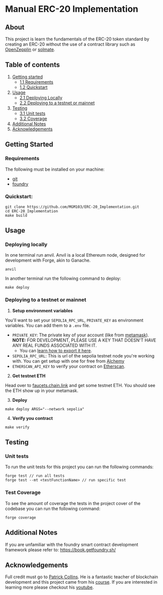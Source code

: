 # Manual ERC-20 Implementation

## About

This project is learn the fundamentals of the ERC-20 token standard by creating an ERC-20 without the use of a contract library such as [OpenZepplin](https://github.com/OpenZeppelin/openzeppelin-contracts/blob/master/contracts/token/ERC20/ERC20.sol) or [solmate](https://github.com/transmissions11/solmate/blob/main/src/tokens/ERC20.sol).

## Table of contents

1. [Getting started](#getting-started)
   - [1.1 Requirements](#requirements)
   - [1.2 Quickstart](#quickstart)
2. [Usage](#usage)
   - [2.1 Deploying Locally](#deploying-locally)
   - [2.2 Deploying to a testnet or mainnet](#deploying-to-a-testnet-or-mainnet)
3. [Testing](#testing)
   - [3.1 Unit tests](#unit-tests)
   - [3.2 Coverage](#test-coverage)
4. [Additional Notes](#additional-notes)
5. [Acknowledgements](#acknowledgements)

## Getting Started

### Requirements

The following must be installed on your machine:

- [git](https://git-scm.com/book/en/v2/Getting-Started-Installing-Git/)
- [foundry](https://book.getfoundry.sh/getting-started/installation)

### Quickstart:

```
git clone https://github.com/MGM103/ERC-20_Implementation.git
cd ERC-20_Implementation
make build
```

## Usage

### Deploying locally

In one terminal run anvil. Anvil is a local Ethereum node, designed for development with Forge, akin to Ganache.

```
anvil
```

In another terminal run the following command to deploy:

```
make deploy
```

### Deploying to a testnet or mainnet

1. **Setup environment variables**

You'll want to set your `SEPOLIA_RPC_URL`, `PRIVATE_KEY` as environment variables. You can add them to a `.env` file.

- `PRIVATE_KEY`: The private key of your account (like from [metamask](https://metamask.io/)). **NOTE:** FOR DEVELOPMENT, PLEASE USE A KEY THAT DOESN'T HAVE ANY REAL FUNDS ASSOCIATED WITH IT.
  - You can [learn how to export it here](https://metamask.zendesk.com/hc/en-us/articles/360015289632-How-to-Export-an-Account-Private-Key).
- `SEPOLIA_RPC_URL`: This is url of the sepolia testnet node you're working with. You can get setup with one for free from [Alchemy](https://alchemy.com/?a=673c802981)
- `ETHERSCAN_API_KEY` to verify your contract on [Etherscan](https://etherscan.io/).

2. **Get testnet ETH**

Head over to [faucets.chain.link](https://faucets.chain.link/) and get some testnet ETH. You should see the ETH show up in your metamask.

3. **Deploy**

```
make deploy ARGS="--network sepolia"
```

4. **Verify you contract**

```
make verify
```

## Testing

### Unit tests

To run the unit tests for this project you can run the following commands:

```
forge test // run all tests
forge test --mt <testFunctionName> // run specific test
```

### Test Coverage

To see the amount of coverage the tests in the project cover of the codebase you can run the following command:

```
forge coverage
```

## Additional Notes

If you are unfamiliar with the foundry smart contract development framework please refer to: https://book.getfoundry.sh/

## Acknowledgements

Full credit must go to [Patrick Collins](https://github.com/PatrickAlphaC). He is a fantastic teacher of blockchain development and this project came from his [course](https://github.com/Cyfrin/foundry-full-course-f23). If you are interested in learning more please checkout his [youtube](https://www.youtube.com/@PatrickAlphaC).
